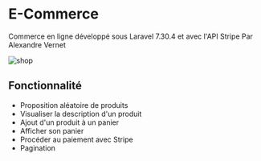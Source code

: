 # E-Commerce
Commerce en ligne développé sous Laravel 7.30.4 et avec l'API Stripe
Par Alexandre Vernet


![shop](https://user-images.githubusercontent.com/72151831/106760792-71e38200-6634-11eb-8fa2-d58b2263856c.png)



## Fonctionnalité
- Proposition aléatoire de produits
- Visualiser la description d'un produit
- Ajout d'un produit à un panier
- Afficher son panier
- Procéder au paiement avec Stripe
- Pagination
